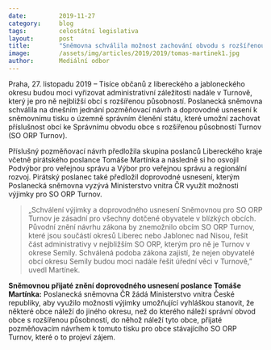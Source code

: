 ```yaml
---
date:         2019-11-27
category:     blog
tags:         celostátní legislativa
layout:       post
title:        "Sněmovna schválila možnost zachování obvodu s rozšířenou působností Turnov"
image:        /assets/img/articles/2019/2019/tomas-martinek1.jpg
author:       Mediální odbor
---
```


 
Praha, 27. listopadu 2019 – Tisíce občanů z libereckého a jabloneckého okresu budou moci vyřizovat administrativní záležitosti nadále v Turnově, který je pro ně nejbližší obcí s rozšířenou působností. Poslanecká sněmovna schválila na dnešním jednání pozměňovací návrh a doprovodné usnesení k sněmovnímu tisku o územně správním členění státu, které umožní zachovat příslušnost obcí ke Správnímu obvodu obce s rozšířenou působností Turnov (SO ORP Turnov). 

Příslušný pozměňovací návrh předložila skupina poslanců Libereckého kraje včetně pirátského poslance Tomáše Martínka a následně si ho osvojil Podvýbor pro veřejnou správu a Výbor pro veřejnou správu a regionální rozvoj. Pirátský poslanec také předložil doprovodné usnesení, kterým Poslanecká sněmovna vyzývá Ministerstvo vnitra ČR využít možnosti výjimky pro SO ORP Turnov. 

> „Schválení výjimky a doprovodného usnesení Sněmovnou pro SO ORP Turnov je zásadní pro všechny dotčené obyvatele v blízkých obcích. Původní znění návrhu zákona by znemožnilo obcím SO ORP Turnov, které jsou součástí okresů Liberec nebo Jablonec nad Nisou, řešit část administrativy v nejbližším SO ORP, kterým pro ně je Turnov v okrese Semily. Schválená podoba zákona zajistí, že nejen obyvatelé obcí okresu Semily budou moci nadále řešit úřední věci v Turnově,” uvedl Martínek.

**Sněmovnou přijaté znění doprovodného usnesení poslance Tomáše Martínka:**
Poslanecká sněmovna ČR žádá Ministerstvo vnitra České republiky, aby využilo možnosti výjimky umožňující vyhláškou stanovit, že některé obce náleží do jiného okresu, než do kterého náleží správní obvod obce s rozšířenou působností, do něhož náleží tyto obce, přijaté pozměňovacím návrhem k tomuto tisku pro obce stávajícího SO ORP Turnov, které o to projeví zájem.
